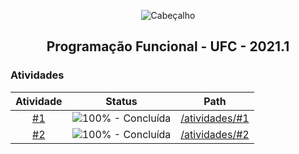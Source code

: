 <p align="center">
  <img src="https://i.imgur.com/5SjnBMR.png" align="center" alt="Cabeçalho" />
  <h2 align="center">Programação Funcional - UFC - 2021.1</h2>
</p>

### Atividades

Atividade | Status | Path
:------:|:------:|:------:
[#1](/atividades/atv-01) | ![100% - Concluída](https://img.shields.io/badge/-100%25-green) | [/atividades/#1](/atividades/atv-01)
[#2](/atividades/atv-02) | ![100% - Concluída](https://img.shields.io/badge/-100%25-green) | [/atividades/#2](/atividades/atv-02)
